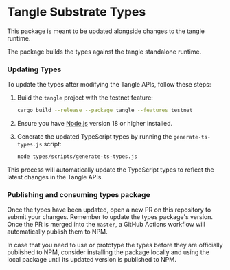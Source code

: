 # Tangle Substrate Types

This package is meant to be updated alongside changes to the tangle runtime.

The package builds the types against the tangle standalone runtime.

### Updating Types

To update the types after modifying the Tangle APIs, follow these steps:

1. Build the `tangle` project with the testnet feature:

   ```bash
   cargo build --release --package tangle --features testnet
   ```

2. Ensure you have [Node.js](https://nodejs.org/) version 18 or higher installed.

3. Generate the updated TypeScript types by running the `generate-ts-types.js` script:

   ```bash
   node types/scripts/generate-ts-types.js
   ```

This process will automatically update the TypeScript types to reflect the latest changes in the Tangle APIs.

### Publishing and consuming types package

Once the types have been updated, open a new PR on this repository to submit your changes. Remember to update the types package's version. Once the PR is merged into the `master`, a GitHub Actions workflow will automatically publish them to NPM.

In case that you need to use or prototype the types before they are officially published to NPM, consider installing the package locally and using the local package until its updated version is published to NPM.
